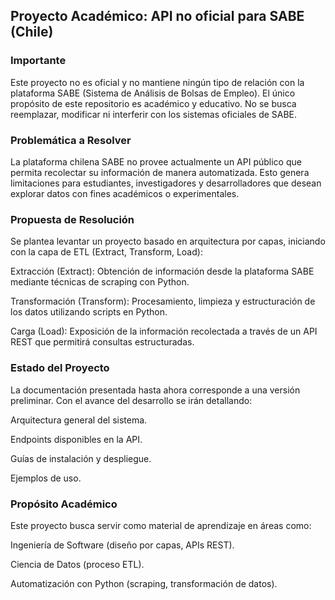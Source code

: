 ## Proyecto Académico: API no oficial para SABE (Chile)
### Importante

Este proyecto no es oficial y no mantiene ningún tipo de relación con la plataforma SABE (Sistema de Análisis de Bolsas de Empleo).
El único propósito de este repositorio es académico y educativo.
No se busca reemplazar, modificar ni interferir con los sistemas oficiales de SABE.

### Problemática a Resolver

La plataforma chilena SABE no provee actualmente un API público que permita recolectar su información de manera automatizada.
Esto genera limitaciones para estudiantes, investigadores y desarrolladores que desean explorar datos con fines académicos o experimentales.

### Propuesta de Resolución

Se plantea levantar un proyecto basado en arquitectura por capas, iniciando con la capa de ETL (Extract, Transform, Load):

Extracción (Extract):
Obtención de información desde la plataforma SABE mediante técnicas de scraping con Python.

Transformación (Transform):
Procesamiento, limpieza y estructuración de los datos utilizando scripts en Python.

Carga (Load):
Exposición de la información recolectada a través de un API REST que permitirá consultas estructuradas.

### Estado del Proyecto

La documentación presentada hasta ahora corresponde a una versión preliminar.
Con el avance del desarrollo se irán detallando:

Arquitectura general del sistema.

Endpoints disponibles en la API.

Guías de instalación y despliegue.

Ejemplos de uso.

### Propósito Académico

Este proyecto busca servir como material de aprendizaje en áreas como:

Ingeniería de Software (diseño por capas, APIs REST).

Ciencia de Datos (proceso ETL).

Automatización con Python (scraping, transformación de datos).
